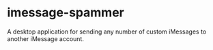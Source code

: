 # imessage-spammer
A desktop application for sending any number of custom iMessages to another iMessage account.
